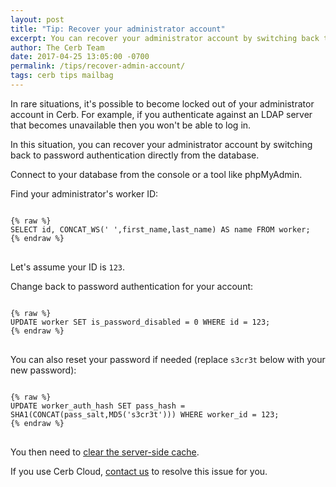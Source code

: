 ```yaml
---
layout: post
title: "Tip: Recover your administrator account"
excerpt: You can recover your administrator account by switching back to password authentication directly from the database.
author: The Cerb Team
date: 2017-04-25 13:05:00 -0700
permalink: /tips/recover-admin-account/
tags: cerb tips mailbag
---
```


In rare situations, it's possible to become locked out of your administrator account in Cerb. For example, if you authenticate against an LDAP server that becomes unavailable then you won't be able to log in.

In this situation, you can recover your administrator account by switching back to password authentication directly from the database.

Connect to your database from the console or a tool like phpMyAdmin.

Find your administrator's worker ID:

<pre>
<code class="language-sql">
{% raw %}
SELECT id, CONCAT_WS(' ',first_name,last_name) AS name FROM worker;
{% endraw %}
</code>
</pre>

Let's assume your ID is `123`.

Change back to password authentication for your account:

<pre>
<code class="language-sql">
{% raw %}
UPDATE worker SET is_password_disabled = 0 WHERE id = 123;
{% endraw %}
</code>
</pre>

You can also reset your password if needed (replace `s3cr3t` below with your new password):

<pre>
<code class="language-sql">
{% raw %}
UPDATE worker_auth_hash SET pass_hash = SHA1(CONCAT(pass_salt,MD5('s3cr3t'))) WHERE worker_id = 123;
{% endraw %}
</code>
</pre>

You then need to [clear the server-side cache](/tips/clear-server-cache/).

<div class="cerb-box note"><p>
	If you use Cerb Cloud, <a href="/contact/">contact us</a> to resolve this issue for you.
</p></div>